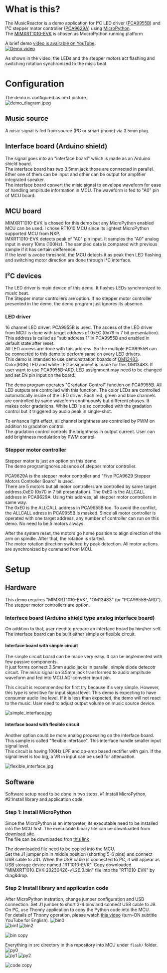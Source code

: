 # What is this?
The MusicReactor is a demo application for I²C LED driver ([PCA9955B](https://www.nxp.com/products/power-management/lighting-driver-and-controller-ics/led-drivers/16-channel-fm-plus-ic-bus-57-ma-20-v-constant-current-led-driver:PCA9955BTW)) 
and I²C stepper motor controller ([PCA9629A](https://www.nxp.com/products/interfaces/ic-spi-i3c-interface-devices/ic-bus-controller-and-bridge-ics/fm-plus-ic-bus-advanced-stepper-motor-controller:PCA9629APW)) using [MicroPython](https://micropython.org).  
The [MIMXRT1010-EVK](https://www.nxp.com/design/development-boards/i-mx-evaluation-and-development-boards/i-mx-rt1010-evaluation-kit:MIMXRT1010-EVK) is chosen as MocroPython running platform  

A brief demo [video is avairable on YouTube](https://youtu.be/X5pqsewMzrw).   
[![Demo video](https://github.com/teddokano/MusicReactor/blob/main/references/pictures/demo_view.png)](https://youtu.be/X5pqsewMzrw)

As shown in the video, the LEDs and the stepper motors act flashing and switching rotation synchronized to the misic beat.  

# Configuration
The demo is configured as next picture.  
![demo_diagram.jpeg](https://github.com/teddokano/MusicReactor/blob/main/references/pictures/demo_diagram.jpeg)
## Music source
A misic signal is fed from source (PC or smart phone) via 3.5mm plug. 

## Interface board (Arduino shield)
The signal goes into an "interface board" which is made as an Arduino shield board.  
The interface board has two 3.5mm jack those are connected in parallel. Ether one of them can be input and other can be output for amplifier integrated speaker.  
The interface board convert the misic signal to envelope waveform for ease of handling amplitude information in MCU. The waveform is fed to "A0" pin of MCU board. 

## MCU board
MIMXRT1010-EVK is chosed for this demo but any MicroPython enabled MCU can be used. I chose RT1010 MCU since its lightest MicroPython supported MCU from NXP.  
IMXRT1010-EVK detects peak of "A0" pin input. It samples the "A0" analog input in every 10ms (100Hz). The sampled data is compared with previous sample if it has certain defference.  
If the level is avobe threshold, the MCU detects it as peak then LED flashing and switching motor direction are done through I²C interface.  

## I²C devices
The LED driver is main device of this demo. It flashes LEDs synchronized to music beat.   
The Stepper motor controllers are option. If no stepper motor controller presented in the demo, the demo program just ignores its absence.  

### LED driver
16 channel LED driver: PCA9955B is used. The access of the LED driver from MCU is done with target address of 0xEC (0x76 in 7 bit presentation). 
This address is called as "sub address 1" in PCA9955B and enabled in default state after reset.  
All LED access are done with this address. So the multiple PCA9955B can be connected to this demo to perform same on every LED drivers.  
This demo is intended to use demonstration boards of [OM13483](https://www.nxp.jp/docs/en/user-guide/UM10729.pdf). Color(RGB) LED and white LED assignment is made for this OM13483. 
If user want to use PCA9955B-ARD, LED assignment may need to be changed and set EN pin input on the board. 

The demo program operates "Gradation Control" function on PCA9955B. 
All LED outputs are controlled with this function. The color LEDs are controlled automatically inside of the LED driver. 
Each red, green and blue channels are controlled by same waveform continuously but different phases. It makes color gradations. 
White LED is also controlled with the gradation control but it triggered by audio peak in single-shot. 

To enhance light effect, all channel brightness are controlled by PWM on addition to gradation control.  
The gradation control controls the brightness in output current. User can add brightness modulation by PWM control. 

### Stepper motor controller
Stepper motor is just an option on this demo.  
The demo programignores absence of stepper motor controller.  

PCA9629A is the stepper motor controller and "Five PCA9629 Stepper Motors Controller Board" is used.  
There are 5 motors but all motor controllers are controlled by same target address:0xE0 (0x70 in 7 bit presentation). 
The 0xE0 is the ALLCALL address in PCA9629A. 
Using this address, all stepper motor controllers in same way.  
The 0xE0 is the ALLCALL address in PCA9955B too. To avoid the conflict, the ALLCALL adress in PCA9955B is masked. 
Since all motor controller is operated with one target address, any number of controller can run on this demo. 
No need to be 5 motors always. 

After the system reset, the motors go home position to align direction of the arm on spindle. 
After that, the rotation is started.  
The motor rotation direction switched by peak detection. All motor actions are synchronized by command from MCU. 

# Setup
## Hardware
This demo requires "MIMXRT1010-EVK", "OM13483" (or "PCA9955B-ARD").  
The stepper motor controllers are option.  

### Interface board (Arduino shield type analog interface board)
On addition to that, user need to prepare an interface board by him/her-self.  
The interface board can be built either simple or flexible circuit. 

#### Interface board with simple circuit
The simple circuit board can be made very easy. It can be implemented with few passive components.  
It just forms connect 3.5mm audio jacks in parallel, simple diode detecotr circuit. 
The misic signal on 3.5mm jack transformed to audio amplitude waveform and fed into MCU AD-conveter input pin.  

This circuit is recommended for first try because it's very simple. 
However, this type is sensitive for input signal level. 
This demo is expecting to have consumer audio line level. If it is less than expected, the demo will not react to the music. 
User need to adjust output volume on music source device. 

![simple_interface.jpg](https://github.com/teddokano/MusicReactor/blob/main/references/pictures/simple_interface.jpg)

#### Interface board with flexible circuit
Another option could be more analog processing on the interface board. 
This sample is called "flexible interface". This interface handle smaller input signal level.  
This circuit is having 100Hz LPF and op-amp based rectifier with gain. 
If the signal level is too big, a VR in input can be used for attenuation. 

![flexible_interface.jpg](https://github.com/teddokano/MusicReactor/blob/main/references/pictures/flexible_interface.jpg)

## Software
Software setup need to be done in two steps. #1:Install MicroPython, #2:Install library and application code

### Step 1: Install MicroPython
Since the MicroPython is an interpreter, its executable need to be installed into the MCU first. 
The executable binary file can be downloaded from [download site](https://micropython.org/download/MIMXRT1010_EVK/).  
The file can be downloaded fron [this link](https://micropython.org/resources/firmware/MIMXRT1010_EVK-20230426-v1.20.0.bin)

The downloaded file need to be copied into the MCU.  
Set the J1 jumper pin in middle position (shorting 5-6 pins) and connect USB cable to J41. When the USB cable is connected to PC, it will appear as USB storage device named "RT1010-EVK". 
Copy downloaded "MIMXRT1010_EVK-20230426-v1.20.0.bin" file into the "RT1010-EVK" by drag&drop. 

### Step 2:Install library and application code
After MicroPython instration, change jumper configuration and USB connection. Set J1 jumber to short 3-4 pins and connect USB cable to J9.  
On PC, use Thonny application to copy the Python code into the MCU.  
For details of Thonny operation, please watch [this video](https://youtu.be/KHRxZc4m0Vc) (turn-ON subtitle YouTube for English). 
![bin0](https://github.com/teddokano/MusicReactor/blob/main/references/pictures/bin0.JPG)  
![bin1](https://github.com/teddokano/MusicReactor/blob/main/references/pictures/bin1.JPG)
![bin2](https://github.com/teddokano/MusicReactor/blob/main/references/pictures/bin2.JPG)

![bin copy](https://github.com/teddokano/MusicReactor/blob/main/references/pictures/bin_copy.gif)

Everything in src directory in this repository into MCU under `flash/` folder. 
![py0](https://github.com/teddokano/MusicReactor/blob/main/references/pictures/py0.JPG)  
![py1](https://github.com/teddokano/MusicReactor/blob/main/references/pictures/py1.JPG)
![py2](https://github.com/teddokano/MusicReactor/blob/main/references/pictures/py2.JPG)

![code copy](https://github.com/teddokano/MusicReactor/blob/main/references/pictures/py_copy.gif)
